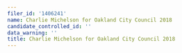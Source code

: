 ```yaml
---
filer_id: '1406241'
name: Charlie Michelson for Oakland City Council 2018
candidate_controlled_id: ''
data_warning: ''
title: Charlie Michelson for Oakland City Council 2018
---
```

